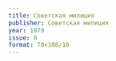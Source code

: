 ```yaml
---
title: Советская милиция
publisher: Советская милиция
year: 1979
issue: 8
format: 70×108/16
---
```

